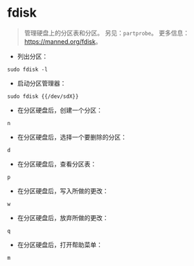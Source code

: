 # fdisk

> 管理硬盘上的分区表和分区。
> 另见：`partprobe`。
> 更多信息：<https://manned.org/fdisk>。

- 列出分区：

`sudo fdisk -l`

- 启动分区管理器：

`sudo fdisk {{/dev/sdX}}`

- 在分区硬盘后，创建一个分区：

`n`

- 在分区硬盘后，选择一个要删除的分区：

`d`

- 在分区硬盘后，查看分区表：

`p`

- 在分区硬盘后，写入所做的更改：

`w`

- 在分区硬盘后，放弃所做的更改：

`q`

- 在分区硬盘后，打开帮助菜单：

`m`